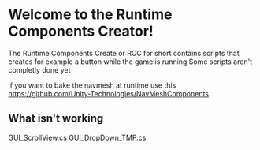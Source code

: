 # Welcome to the Runtime Components Creator!

The Runtime Components Create or RCC for short contains scripts that creates for example
a button while the game is running Some scripts aren't completly done yet 

if you want to bake the navmesh at runtime use this
https://github.com/Unity-Technologies/NavMeshComponents

## What isn't working
GUI_ScrollView.cs
GUI_DropDown_TMP.cs
